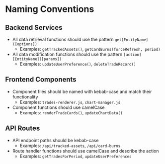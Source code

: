 # Naming Conventions

## Backend Services

- All data retrieval functions should use the pattern `get[EntityName]([options])`
  - Examples: `getTrackedAssets()`, `getCardBurns(forceRefresh, period)`
- All data modification functions should use the pattern `[action][EntityName]([params])`
  - Examples: `updateUserPreference()`, `deleteTradeRecord()`

## Frontend Components

- Component files should be named with kebab-case and match their functionality
  - Examples: `trades-renderer.js`, `chart-manager.js`
- Component functions should use camelCase
  - Examples: `renderTradeCards()`, `updateChartData()`

## API Routes

- API endpoint paths should be kebab-case
  - Examples: `/api/tracked-assets`, `/api/card-burns`
- Route handler functions should use camelCase and describe the action
  - Examples: `getTradesForPeriod`, `updateUserPreferences`
